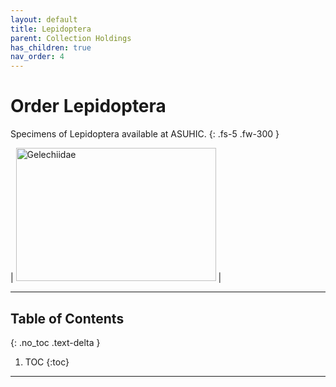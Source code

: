 ```yaml
---
layout: default
title: Lepidoptera
parent: Collection Holdings
has_children: true
nav_order: 4
---
```


# Order Lepidoptera

Specimens of Lepidoptera available at ASUHIC.
{: .fs-5 .fw-300 }


| [<img src="https://serv.biokic.asu.edu/imglib/ecdysis/ASU_ASUHIC/ASUHIC0090/ASUHIC0090401_habitus_dorsal_1578434073.jpg" alt="Gelechiidae" width="320" height="213.4">](https://serv.biokic.asu.edu/ecdysis/collections/individual/index.php?occid=650093)  | 


---

## Table of Contents
{: .no_toc .text-delta }

1. TOC
{:toc}

---
